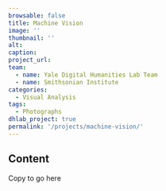 ```yaml
---
browsable: false
title: Machine Vision
image: ''
thumbnail: ''
alt:
caption:
project_url:
team:
  - name: Yale Digital Humanities Lab Team
  - name: Smithsonian Institute
categories:
  - Visual Analysis
tags:
  - Photographs
dhlab_project: true
permalink: '/projects/machine-vision/'
---
```


## Content

Copy to go here